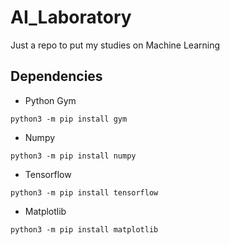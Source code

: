 # AI_Laboratory

Just a repo to put my studies on Machine Learning

## Dependencies

- Python Gym

`python3 -m pip install gym`

- Numpy

`python3 -m pip install numpy`

- Tensorflow

`python3 -m pip install tensorflow`

- Matplotlib

`python3 -m pip install matplotlib`